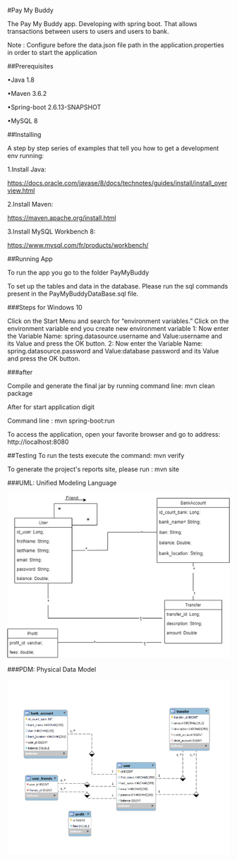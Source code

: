 #Pay My Buddy

The Pay My Buddy app. Developing with spring boot. That allows transactions between users to users and users to bank.

Note : Configure before the data.json file path in the application.properties in order to start the application

##Prerequisites 

•Java 1.8

•Maven 3.6.2

•Spring-boot 2.6.13-SNAPSHOT

•MySQL 8

##Installing

A step by step series of examples that tell you how to get a development env running:

1.Install Java:

https://docs.oracle.com/javase/8/docs/technotes/guides/install/install_overview.html

2.Install Maven:

https://maven.apache.org/install.html

3.Install MySQL Workbench 8:

https://www.mysql.com/fr/products/workbench/

##Running App

To run the app you go to the folder PayMyBuddy

To set up the tables and data in the database. Please run the sql commands present in the 
PayMyBuddyDataBase.sql file.

###Steps for Windows 10 

Click on the Start Menu and search for “environment variables.”
Click on the environment variable end you create new environment variable 
1: Now enter the Variable Name: spring.datasource.username and Value:username
and its Value and press the OK button.
2: Now enter the Variable Name: spring.datasource.password and Value:database password
and its Value and press the OK button.

###after

Compile and generate the final jar by running command line: mvn clean package

After for start application digit

Command line : mvn spring-boot:run

To access the application, open your favorite browser and go to address: http://localhost:8080

##Testing
To run the tests execute the command: mvn verify

To generate the project's reports site, please run : mvn site


###UML: Unified Modeling Language

![UML](img/PayMyBuddy_UML.png)

###PDM: Physical Data Model

![MPD](img/PayMyBuddy_MPD.png)